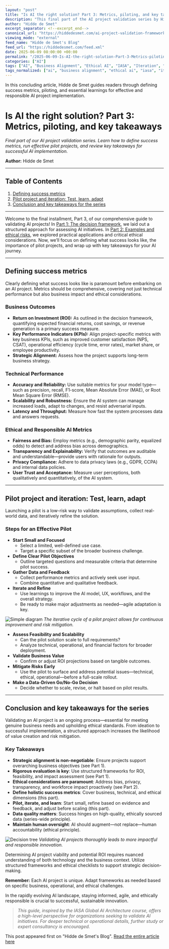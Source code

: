 ```yaml
---
layout: "post"
title: "Is AI the right solution? Part 3: Metrics, piloting, and key takeaways"
description: "This final part of the AI project validation series by Hidde de Smet discusses how to define comprehensive success metrics for AI projects, the benefits of pilot projects, key steps for iterative improvement, and essential takeaways for strategic, ethical, and business-aligned AI adoption within organizations."
author: "Hidde de Smet"
excerpt_separator: <!--excerpt_end-->
canonical_url: "https://hiddedesmet.com/ai-project-validation-framework-part3"
viewing_mode: "external"
feed_name: "Hidde de Smet's Blog"
feed_url: "https://hiddedesmet.com/feed.xml"
date: 2025-06-09 08:00:00 +00:00
permalink: "/2025-06-09-Is-AI-the-right-solution-Part-3-Metrics-piloting-and-key-takeaways.html"
categories: ["AI"]
tags: ["AI", "Business Alignment", "Ethical AI", "IASA", "Iteration", "KPIs", "Metrics", "Pilot Projects", "Piloting", "Posts", "Project Validation", "ROI", "Series", "Success Metrics"]
tags_normalized: ["ai", "business alignment", "ethical ai", "iasa", "iteration", "kpis", "metrics", "pilot projects", "piloting", "posts", "project validation", "roi", "series", "success metrics"]
---
```


In this concluding article, Hidde de Smet guides readers through defining success metrics, piloting, and essential learnings for effective and responsible AI project implementation.<!--excerpt_end-->

# Is AI the right solution? Part 3: Metrics, piloting, and key takeaways

*Final part of our AI project validation series. Learn how to define success metrics, run effective pilot projects, and review key takeaways for successful AI implementation.*

**Author:** Hidde de Smet

---

## Table of Contents

1. [Defining success metrics](#defining-success-metrics)
2. [Pilot project and iteration: Test, learn, adapt](#pilot-project-and-iteration-test-learn-adapt)
3. [Conclusion and key takeaways for the series](#conclusion-and-key-takeaways-for-the-series)

---

Welcome to the final installment, Part 3, of our comprehensive guide to validating AI projects! In [Part 1: The decision framework](/ai-project-validation-framework-part1), we laid out a structured approach for assessing AI initiatives. In [Part 2: Examples and ethical risks](/ai-project-validation-framework-part2), we explored practical applications and critical ethical considerations. Now, we’ll focus on defining what success looks like, the importance of pilot projects, and wrap up with key takeaways for your AI journey.

---

## Defining success metrics

Clearly defining what success looks like is paramount before embarking on an AI project. Metrics should be comprehensive, covering not just technical performance but also business impact and ethical considerations.

### Business Outcomes

- **Return on Investment (ROI):** As outlined in the decision framework, quantifying expected financial returns, cost savings, or revenue generation is a primary success measure.
- **Key Performance Indicators (KPIs):** Align project-specific metrics with key business KPIs, such as improved customer satisfaction (NPS, CSAT), operational efficiency (cycle time, error rates), market share, or employee productivity.
- **Strategic Alignment:** Assess how the project supports long-term business strategy.

### Technical Performance

- **Accuracy and Reliability:** Use suitable metrics for your model type—such as precision, recall, F1-score, Mean Absolute Error (MAE), or Root Mean Square Error (RMSE).
- **Scalability and Robustness:** Ensure the AI system can manage increased loads, adapt to changes, and resist adversarial inputs.
- **Latency and Throughput:** Measure how fast the system processes data and answers requests.

### Ethical and Responsible AI Metrics

- **Fairness and Bias:** Employ metrics (e.g., demographic parity, equalized odds) to detect and address bias across demographics.
- **Transparency and Explainability:** Verify that outcomes are auditable and understandable—provide users with rationale for outputs.
- **Privacy Compliance:** Adhere to data privacy laws (e.g., GDPR, CCPA) and internal data policies.
- **User Trust and Acceptance:** Measure user perceptions, both qualitatively and quantitatively, of the AI system.

---

## Pilot project and iteration: Test, learn, adapt

Launching a pilot is a low-risk way to validate assumptions, collect real-world data, and iteratively refine the solution.

### Steps for an Effective Pilot

- **Start Small and Focused**
  - Select a limited, well-defined use case.
  - Target a specific subset of the broader business challenge.
- **Define Clear Pilot Objectives**
  - Outline targeted questions and measurable criteria that determine pilot success.
- **Gather Data and Feedback**
  - Collect performance metrics and actively seek user input.
  - Combine quantitative and qualitative feedback.
- **Iterate and Refine**
  - Use learnings to improve the AI model, UX, workflows, and the overall strategy.
  - Be ready to make major adjustments as needed—agile adaptation is key.

![Simple diagram](/images/simplediagram.png)
*The iterative cycle of a pilot project allows for continuous improvement and risk mitigation.*

- **Assess Feasibility and Scalability**
  - Can the pilot solution scale to full requirements?
  - Analyze technical, operational, and financial factors for broader deployment.
- **Validate Business Value**
  - Confirm or adjust ROI projections based on tangible outcomes.
- **Mitigate Risks Early**
  - Use the pilot to surface and address potential issues—technical, ethical, operational—before a full-scale rollout.
- **Make a Data-Driven Go/No-Go Decision**
  - Decide whether to scale, revise, or halt based on pilot results.

---

## Conclusion and key takeaways for the series

Validating an AI project is an ongoing process—essential for meeting genuine business needs and upholding ethical standards. From ideation to successful implementation, a structured approach increases the likelihood of value creation and risk mitigation.

### Key Takeaways

- **Strategic alignment is non-negotiable**: Ensure projects support overarching business objectives (see Part 1).
- **Rigorous evaluation is key**: Use structured frameworks for ROI, feasibility, and impact assessment (see Part 1).
- **Ethical considerations are paramount**: Address bias, privacy, transparency, and workforce impact proactively (see Part 2).
- **Define holistic success metrics**: Cover business, technical, and ethical dimensions (this part).
- **Pilot, iterate, and learn**: Start small, refine based on evidence and feedback, and adjust before scaling (this part).
- **Data quality matters**: Success hinges on high-quality, ethically sourced data (series-wide principle).
- **Maintain human oversight**: AI should augment—not replace—human accountability (ethical principle).

![Decision tree](/images/ai_validation.png)
*Validating AI projects thoroughly leads to more impactful and responsible innovation.*

Determining AI project viability and potential ROI requires nuanced understanding of both technology and the business context. Utilize structured frameworks and ethical checklists to support strategic decision-making.

**Remember:** Each AI project is unique. Adapt frameworks as needed based on specific business, operational, and ethical challenges.

In the rapidly evolving AI landscape, staying informed, agile, and ethically responsible is crucial to successful, sustainable innovation.

> *This guide, inspired by the IASA Global AI Architecture course, offers a high-level perspective for organizations seeking to validate AI initiatives. For deeper technical or operational details, further study or expert consultancy is encouraged.*

This post appeared first on "Hidde de Smet's Blog". [Read the entire article here](https://hiddedesmet.com/ai-project-validation-framework-part3)
